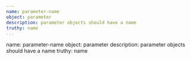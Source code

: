 ```yaml
---
name: parameter-name
object: parameter
description: parameter objects should have a name
truthy: name     
...
```

name: parameter-name
object: parameter
description: parameter objects should have a name
truthy: name     